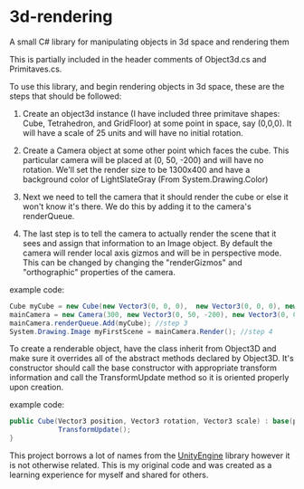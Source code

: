 # 3d-rendering
A small C# library for manipulating objects in 3d space and rendering them

This is partially included in the header comments of Object3d.cs and Primitaves.cs.

To use this library, and begin rendering objects in 3d space, these are the steps that should be followed:

1) Create an object3d instance (I have included three primitave shapes: Cube, Tetrahedron, and GridFloor) at some point in space, say (0,0,0). It will have a scale of 25 units and will have no initial rotation.

2) Create a Camera object at some other point which faces the cube. This particular camera will be placed at (0, 50, -200) and will have no rotation. We'll set the render size to be 1300x400 and have a background color of LightSlateGray (From System.Drawing.Color)

3) Next we need to tell the camera that it should render the cube or else it won't know it's there. We do this by adding it to the camera's renderQueue.

4) The last step is to tell the camera to actually render the scene that it sees and assign that information to an Image object. By default the camera will render local axis gizmos and will be in perspective mode. This can be changed by changing the "renderGizmos" and "orthographic" properties of the camera.

example code:

```C#
Cube myCube = new Cube(new Vector3(0, 0, 0),  new Vector3(0, 0, 0), new Vector3(25, 25, 25)); //step 1
mainCamera = new Camera(300, new Vector3(0, 50, -200), new Vector3(0, 0, 0), Color.LightSlateGray, 1300, 400);  //step 2
mainCamera.renderQueue.Add(myCube); //step 3
System.Drawing.Image myFirstScene = mainCamera.Render(); //step 4
```

To create a renderable object, have the class inherit from Object3D and make sure it overrides all of the abstract methods declared by Object3D. It's constructor should call the base constructor with appropriate transform information and call the TransformUpdate method so it is oriented properly upon creation.

example code:
```C#
public Cube(Vector3 position, Vector3 rotation, Vector3 scale) : base(position, rotation, scale) {
            TransformUpdate();
}
```

This project borrows a lot of names from the [UnityEngine](https://unity3d.com/) library however it is not otherwise related. This is my original code and was created as a learning experience for myself and shared for others.

